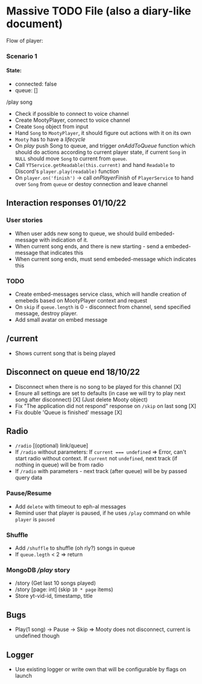 # Massive TODO File (also a diary-like document)

Flow of player:

### Scenario 1

#### State:

- connected: false
- queue: []

/play song

- Check if possible to connect to voice channel
- Create MootyPlayer, connect to voice channel
- Create `Song` object from input
- Hand `Song` to `MootyPlayer`, it should figure out actions with it on its own
- `Mooty` has to have a _lifecycle_
- On _play_ push Song to queue, and trigger _onAddToQueue_ function which should do actions according to current player state, if current `Song` in `NULL` should move `Song` to current from `queue`.
- Call `YTService.getReadable(this.current)` and hand `Readable` to Discord's `player.play(readable)` function
- On `player.on('finish')` -> call _onPlayerFinish_ of `PlayerService` to hand over `Song` from `queue` or destoy connection and leave channel

## Interaction responses 01/10/22

### User stories

- When user adds new song to queue, we should build embeded-message with indication of it.
- When current song ends, and there is new starting - send a embeded-message that indicates this
- When current song ends, must send embeded-message which indicates this

### TODO

- Create embed-messages service class, which will handle creation of emebeds based on MootyPlayer context and request
- On `skip` if `queue.length` is 0 - disconnect from channel, send specified message, destroy player.
- Add small avatar on embed message

## /current

- Shows current song that is being played

## Disconnect on queue end 18/10/22

- Disconnect when there is no song to be played for this channel [X]
- Ensure all settings are set to defaults (in case we will try to play next song after disconnect) [X] (Just delete Mooty object)
- Fix "The application did not respond" response on `/skip` on last song [X]
- Fix double 'Queue is finished' message [X]

## Radio

- `/radio` [(optional) link/queue]
- If `/radio` without parameters: If `current === undefined` => Error, can't start radio without context. If `current` not `undefined`, next track (if nothing in queue) will be from radio
- If `/radio` with parameters - next track (after queue) will be by passed query data

### Pause/Resume

- Add `delete` with timeout to eph-al messages
- Remind user that player is paused, if he uses `/play` command on while `player` is `paused`

### Shuffle

- Add `/shuffle` to shuffle (oh rly?) songs in queue
- If `queue.legth` < 2 => return

### MongoDB _/play_ story

- /story (Get last 10 songs played)
- /story [page: int] (skip `10 * page` items)
- Store yt-vid-id, timestamp, title

## Bugs

- Play(1 song) -> Pause -> Skip => Mooty does not disconnect, current is undefined though

## Logger

- Use existing logger or write own that will be configurable by flags on launch
